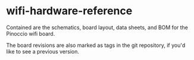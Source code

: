 wifi-hardware-reference
===========================

Contained are the schematics, board layout, data sheets, and BOM for the Pinoccio wifi board.

The board revisions are also marked as tags in the git repository, if you'd like to see a previous version.